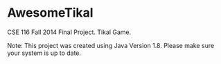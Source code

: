 AwesomeTikal
============

CSE 116 Fall 2014 Final Project.  Tikal Game.

Note: This project was created using Java Version 1.8.  Please make sure your system is up to date.
